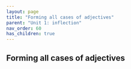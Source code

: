 ```yaml
---
layout: page
title: "Forming all cases of adjectives"
parent: "Unit 1: inflection"
nav_order: 60
has_children: true
---
```



## Forming all cases of adjectives
